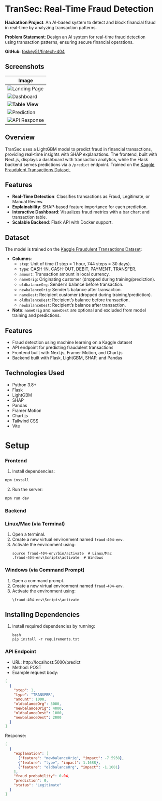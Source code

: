 # TranSec: Real-Time Fraud Detection

**Hackathon Project**: An AI-based system to detect and block financial fraud in real-time by analyzing transaction patterns.

**Problem Statement**: Design an AI system for real-time fraud detection using transaction patterns, ensuring secure financial operations.

**GitHub**: [foskey51/fintech-404](https://github.com/foskey51/fintech-404)

## Screenshots
| Image | 
|-------|
| ![Landing Page](screenshots/landing.png) | 
| ![Dashboard](screenshots/dashboard.png) | 
| **![Table View](screenshots/table.png)** | 
| ![Prediction](screenshots/prediction.png) | 
| ![API Response](screenshots/api.png) |

## Overview
TranSec uses a LightGBM model to predict fraud in financial transactions, providing real-time insights with SHAP explanations. The frontend, built with Next.js, displays a dashboard with transaction analytics, while the Flask backend serves predictions via a `/predict` endpoint. Trained on the [Kaggle Fraudulent Transactions Dataset](https://www.kaggle.com/datasets/chitwanmanchanda/fraudulent-transactions-data).

## Features
- **Real-Time Detection**: Classifies transactions as Fraud, Legitimate, or Manual Review.
- **Explainability**: SHAP-based feature importance for each prediction.
- **Interactive Dashboard**: Visualizes fraud metrics with a bar chart and transaction table.
- **Scalable Backend**: Flask API with Docker support.

## Dataset
The model is trained on the [Kaggle Fraudulent Transactions Dataset](https://www.kaggle.com/datasets/chitwanmanchanda/fraudulent-transactions-data):
- **Columns**:
  - `step`: Unit of time (1 step = 1 hour, 744 steps = 30 days).
  - `type`: CASH-IN, CASH-OUT, DEBIT, PAYMENT, TRANSFER.
  - `amount`: Transaction amount in local currency.
  - `nameOrig`: Originating customer (dropped during training/prediction).
  - `oldbalanceOrg`: Sender’s balance before transaction.
  - `newbalanceOrig`: Sender’s balance after transaction.
  - `nameDest`: Recipient customer (dropped during training/prediction).
  - `oldbalanceDest`: Recipient’s balance before transaction.
  - `newbalanceDest`: Recipient’s balance after transaction.
- **Note**: `nameOrig` and `nameDest` are optional and excluded from model training and predictions.

## Features

* Fraud detection using machine learning on a Kaggle dataset
* API endpoint for predicting fraudulent transactions
* Frontend built with Next.js, Framer Motion, and Chart.js
* Backend built with Flask, LightGBM, SHAP, and Pandas

## Technologies Used

* Python 3.8+
* Flask
* LightGBM
* SHAP
* Pandas
* Framer Motion
* Chart.js
* Tailwind CSS
* Vite

# Setup
### Frontend

1. Install dependencies:
```bash
npm install
```
2. Run the server:
```bash
npm run dev
```
### Backend
### Linux/Mac (via Terminal)

1. Open a terminal.
2. Create a new virtual environment named `fraud-404-env`.
3. Activate the environment using:
    ```
    source fraud-404-env/bin/activate  # Linux/Mac
    .fraud-404-env\Scripts\activate  # Windows
    ```

### Windows (via Command Prompt)

1. Open a command prompt.
2. Create a new virtual environment named `fraud-404-env`.
3. Activate the environment using:
    ```
    \fraud-404-env\Scripts\activate
    ```

## Installing Dependencies

1. Install required dependencies by running:
    ```
    bash
    pip install -r requirements.txt
    ```

### API Endpoint

* URL: http://localhost:5000/predict
* Method: POST
* Example request body:
```json
[
  {
    "step": 1,
    "type": "TRANSFER",
    "amount": 1000,
    "oldbalanceOrg": 5000,
    "newbalanceOrig": 4000,
    "oldbalanceDest": 1000,
    "newbalanceDest": 2000
  }
]
```
Response:
```json
[
  {
    "explanation": [
      {"feature": "newbalanceOrig", "impact": -7.5938},
      {"feature": "type", "impact": 1.1688},
      {"feature": "oldbalanceOrg", "impact": -1.1001}
    ],
    "fraud_probability": 0.04,
    "prediction": 0,
    "status": "Legitimate"
  }
]
```
